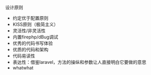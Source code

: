 设计原则
- 约定优于配置原则
- KISS原则（极简主义）
- 灵活性/非灵活性
- 内置firephp/dBug调试
- 优秀的代码书写体验
- 优质的代码和架构
- 代码易读性
- 表达性：借鉴laravel，方法的操纵和参数让人直接明白它要做的意思
- whatwhat
